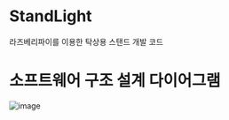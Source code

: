 # StandLight
라즈베리파이를 이용한 탁상용 스탠드 개발 코드

# 소프트웨어 구조 설계 다이어그램

![image](https://user-images.githubusercontent.com/113401359/190583378-821faa2f-57ca-4c98-a820-4ec4c841e5cf.png)
